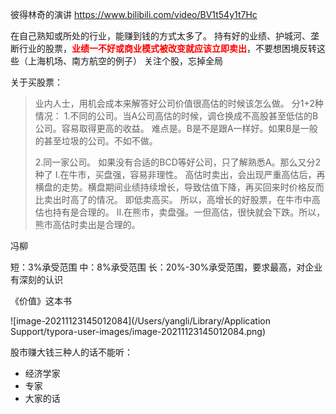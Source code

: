 彼得林奇的演讲
https://www.bilibili.com/video/BV1t54y1t7Hc



在自己熟知或所处的行业，能赚到钱的方式太多了。
持有好的业绩、护城河、垄断行业的股票，<strong style="color:red">业绩一不好或商业模式被改变就应该立即卖出</strong>，不要想困境反转这些（上海机场、南方航空的例子）
关注个股，忘掉全局






关于买股票：

>业内人士，用机会成本来解答好公司价值很高估的时候该怎么做。
>分1+2种情况：
>1.不同的公司。当A公司高估的时候，调仓换成不高股甚至低估的B公司。容易取得更高的收益。 难点是。B是不是跟A一样好。如果B是一般的甚至垃圾的公司。不如不做。
>
>2.同一家公司。 如果没有合适的BCD等好公司，只了解熟悉A。那么又分2种了
>I.在牛市，买盘强，容易非理性。 高估时卖出，会出现严重高估后，再横盘的走势。横盘期间业绩持续增长，导致估值下降，再买回来时价格反而比卖出时高了的情况。 即低卖高买。 所以，高增长的好股票，在牛市中高估也持有是合理的。
>II.在熊市，卖盘强。一但高估，很快就会下跌。所以，熊市高估时卖出是合理的。





冯柳

短：3%承受范围
中：8%承受范围
长：20%-30%承受范围，要求最高，对企业有深刻的认识





《价值》这本书

![image-20211123145012084](/Users/yangli/Library/Application Support/typora-user-images/image-20211123145012084.png)







股市赚大钱三种人的话不能听：

* 经济学家
* 专家
* 大家的话

